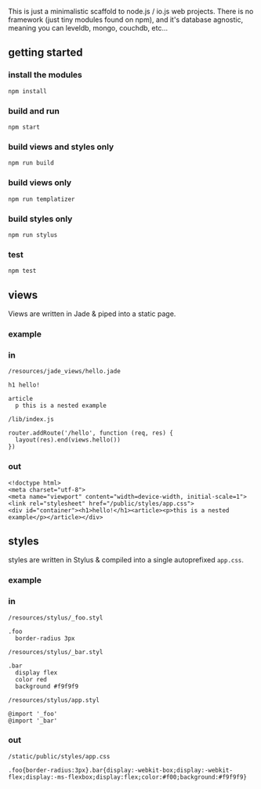 This is just a minimalistic scaffold to node.js / io.js web projects. There is no framework (just tiny modules found on npm), and it's database agnostic, meaning you can leveldb, mongo, couchdb, etc...

## getting started

### install the modules
    npm install

### build and run

    npm start

### build views and styles only
    npm run build

### build views only
    npm run templatizer

### build styles only
    npm run stylus

### test
    npm test


## views

Views are written in Jade & piped into a static page.

### example
### in

`/resources/jade_views/hello.jade`

```
h1 hello!

article
  p this is a nested example
```

`/lib/index.js`

```
router.addRoute('/hello', function (req, res) {
  layout(res).end(views.hello())
})
```

### out

```
<!doctype html>
<meta charset="utf-8">
<meta name="viewport" content="width=device-width, initial-scale=1">
<link rel="stylesheet" href="/public/styles/app.css">
<div id="container"><h1>hello!</h1><article><p>this is a nested example</p></article></div>
```

## styles

styles are written in Stylus & compiled into a single autoprefixed `app.css`.

### example

### in

`/resources/stylus/_foo.styl`

```
.foo
  border-radius 3px

```

`/resources/stylus/_bar.styl`

```
.bar
  display flex
  color red
  background #f9f9f9

```

`/resources/stylus/app.styl`

```
@import '_foo'
@import '_bar'

```

### out
`/static/public/styles/app.css`

```
.foo{border-radius:3px}.bar{display:-webkit-box;display:-webkit-flex;display:-ms-flexbox;display:flex;color:#f00;background:#f9f9f9}
```
